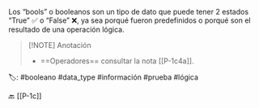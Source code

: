 Los “bools” o booleanos son un tipo de dato que puede tener 2 estados “True” ✅ o “False” ❌, ya sea porqué fueron predefinidos o porqué son el resultado de una operación lógica.

> [!NOTE] Anotación
> - ==Operadores== consultar la nota [[P-1c4a]].

🏷️: #booleano #data_type #información #prueba #lógica 

🔙 [[P-1c]]